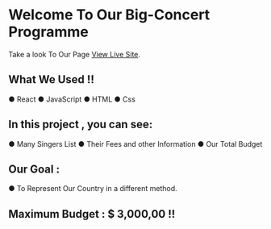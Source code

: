 # Welcome To Our Big-Concert Programme

Take a look To Our Page [View Live Site](facebook.com).

## What We Used !!
● React
● JavaScript
● HTML 
● Css

## In this project , you can see:

● Many Singers List
● Their Fees and other Information
● Our Total Budget

## Our Goal :
● To Represent Our Country in a different method.

## Maximum Budget : $ 3,000,00 !!



